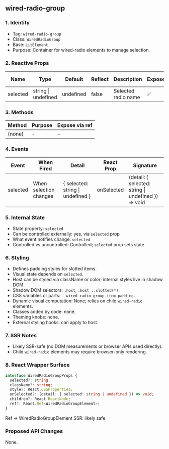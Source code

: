 ## wired-radio-group

### 1. Identity
- Tag: `wired-radio-group`
- Class: `WiredRadioGroup`
- Base: `LitElement`
- Purpose: Container for wired-radio elements to manage selection.

### 2. Reactive Props
| Name | Type | Default | Reflect | Description | Expose | React Name |
|------|------|----------|----------|--------------|---------|-------------|
| selected | string \| undefined | undefined | false | Selected radio name | ✅ | selected |

### 3. Methods
| Method | Purpose | Expose via ref |
|---------|----------|----------------|
| (none) | - | - |

### 4. Events
| Event | When Fired | Detail | React Prop | Signature |
|--------|-------------|---------|-------------|------------|
| selected | When selection changes | { selected: string \| undefined } | onSelected | (detail: { selected: string \| undefined }) => void |

### 5. Internal State
- State property: `selected`
- Can be controlled externally: yes, via `selected` prop
- What event notifies change: `selected`
- Controlled vs uncontrolled: Controlled; `selected` prop sets state

### 6. Styling
- Defines padding styles for slotted items.
- Visual state depends on `selected`.
- Host can be styled via className or color; internal styles live in shadow DOM.
- Shadow DOM selectors: `:host`, `:host ::slotted(*)`.
- CSS variables or parts: `--wired-radio-group-item-padding`.
- Dynamic visual computation: None; relies on child `wired-radio` elements.
- Classes added by code: none.
- Theming knobs: none.
- External styling hooks: can apply to host.

### 7. SSR Notes
- Likely SSR-safe (no DOM measurements or browser APIs used directly).
- Child `wired-radio` elements may require browser-only rendering.

### 8. React Wrapper Surface
```ts
interface WiredRadioGroupProps {
  selected?: string;
  className?: string;
  style?: React.CSSProperties;
  onSelected?: (detail: { selected: string | undefined }) => void;
  children?: React.ReactNode;
  ref?: React.Ref<WiredRadioGroupElement>;
}
```
Ref → WiredRadioGroupElement
SSR: likely safe

### Proposed API Changes
None.
